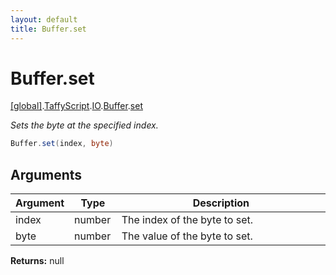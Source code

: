 ```yaml
---
layout: default
title: Buffer.set
---
```


# Buffer.set

[\[global\]]({{site.baseurl}}/docs/).[TaffyScript]({{site.baseurl}}/docs/TaffyScript/).[IO]({{site.baseurl}}/docs/TaffyScript/IO/).[Buffer]({{site.baseurl}}/docs/TaffyScript/IO/Buffer/).[set]({{site.baseurl}}/docs/TaffyScript/IO/Buffer/set/)

_Sets the byte at the specified index._

```cs
Buffer.set(index, byte)
```

## Arguments

<table>
  <col width="15%">
  <col width="15%">
  <thead>
    <tr>
      <th>Argument</th>
      <th>Type</th>
      <th>Description</th>
    </tr>
  </thead>
  <tbody>
    <tr>
      <td>index</td>
      <td>number</td>
      <td>The index of the byte to set.</td>
    </tr>
    <tr>
      <td>byte</td>
      <td>number</td>
      <td>The value of the byte to set.</td>
    </tr>
  </tbody>
</table>

**Returns:** null
